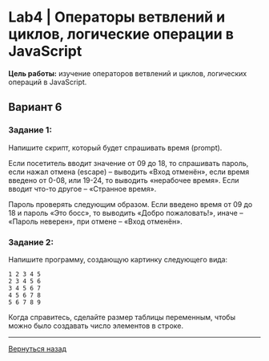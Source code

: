 # Lab4 | Операторы ветвлений и циклов, логические операции в JavaScript

**Цель работы:** изучение операторов ветвлений и циклов, логических операций в JavaScript.

## Вариант 6

### Задание 1:

Напишите скрипт, который будет спрашивать время (prompt).

Если посетитель вводит значение от 09 до 18, то спрашивать пароль, если нажал отмена (escape) – выводить «Вход отменён», если время введено от 0-08, или 19-24, то выводить «нерабочее время». Если вводит что-то другое – «Странное время».

Пароль проверять следующим образом. Если введено время от 09 до 18 и пароль «Это босс», то выводить «Добро пожаловать!», иначе – «Пароль неверен», при отмене – «Вход отменён».

### Задание 2:

Напишите программу, создающую картинку следующего вида:

    1 2 3 4 5
    2 3 4 5 6
    3 4 5 6 7
    4 5 6 7 8
    5 6 7 8 9

Когда справитесь, сделайте размер таблицы переменным, чтобы можно было создавать число элементов в строке.

___

[Вернуться назад](../README.md)
